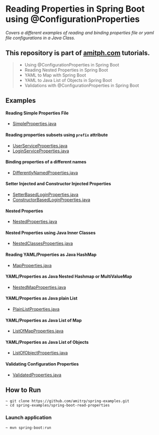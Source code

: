 # Reading Properties in Spring Boot using @ConfigurationProperties

_Covers a different examples of reading and binding properties file or yaml file configurations in a Java Class._

## This repository is part of [amitph.com](https://www.amitph.com/) tutorials.

> - Using @ConfigurationProperties in Spring Boot
> - Reading Nested Properties in Spring Boot
> - YAML to Map with Spring Boot
> - YAML to Java List of Objects in Spring Boot
> - Validations with @ConfigurationProperties in Spring Boot

## Examples

#### Reading Simple Properties File

- [SimpleProperties.java](src/main/java/com/amitph/spring/properties/SimpleProperties.java)

#### Reading properties subsets using `prefix` attribute

- [UserServiceProperties.java](src/main/java/com/amitph/spring/properties/prefixed/UserServiceProperties.java)
- [LoginServiceProperties.java](src/main/java/com/amitph/spring/properties/prefixed/LoginServiceProperties.java)

#### Binding properties of a different names

- [DifferentlyNamedProperties.java](src/main/java/com/amitph/spring/properties/prefixed/DifferentlyNamedProperties.java)

#### Setter Injected and Constructor Injected Properties

- [SetterBasedLoginProperties.java](src/main/java/com/amitph/spring/properties/SetterBasedLoginProperties.java)
- [ConstructorBasedLoginProperties.java](src/main/java/com/amitph/spring/properties/ConstructorBasedLoginProperties.java)

#### Nested Properties

- [NestedProperties.java](src/main/java/com/amitph/spring/properties/nested/NestedProperties.java)

#### Nested Properties using Java Inner Classes

- [NestedClassesProperties.java](src/main/java/com/amitph/spring/properties/nested/NestedClassesProperties.java)

#### Reading YAML/Properties as Java HashMap

- [MapProperties.java](src/main/java/com/amitph/spring/properties/map/MapProperties.java)

#### YAML/Properties as Java Nested Hashmap or MultiValueMap

- [NestedMapProperties.java](src/main/java/com/amitph/spring/properties/map/NestedMapProperties.java)

#### YAML/Properties as Java plain List

- [PlainListProperties.java](src/main/java/com/amitph/spring/properties/list/PlainListProperties.java)

#### YAML/Properties as Java List of Map

- [ListOfMapProperties.java](src/main/java/com/amitph/spring/properties/list/ListOfMapProperties.java)

#### YAML/Properties as Java List of Objects

- [ListOfObjectProperties.java](src/main/java/com/amitph/spring/properties/list/ListOfObjectProperties.java)

#### Validating Configuration Properties

- [ValidatedProperties.java](src/main/java/com/amitph/spring/properties/validated/ValidatedProperties.java)




## How to Run
```
~ git clone https://github.com/amitrp/spring-examples.git
~ cd spring-examples/spring-boot-read-properties
```

### Launch application
```
~ mvn spring-boot:run
```  

